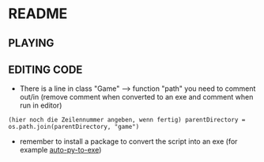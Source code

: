 # README

## PLAYING

## EDITING CODE

- There is a line in class "Game" --> function "path" you need to comment out/in (remove comment when converted to an exe and comment when run in editor)

```(hier noch die Zeilennummer angeben, wenn fertig) parentDirectory = os.path.join(parentDirectory, "game")```

- remember to install a package to convert the script into an exe (for example [auto-py-to-exe](https://pypi.org/project/auto-py-to-exe/))
